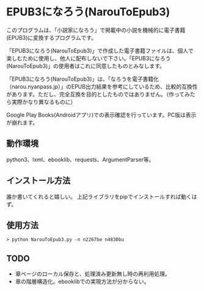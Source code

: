 # EPUB3になろう(NarouToEpub3)
このプログラムは、「小説家になろう」で掲載中の小説を機械的に電子書籍(EPUB3)に変換するプログラムです。

「EPUB3になろう(NarouToEpub3)」で作成した電子書籍ファイルは、個人で楽しむために使用し、他人に配布しないで下さい。「EPUB3になろう(NarouToEpub3)」の使用者はこれに同意したものとみなします。

「EPUB3になろう(NarouToEpub3)」は、「なろうを電子書籍化（narou.nyanpass.jp）」のEPUB出力結果を参考にしているため、比較的互換性があります。ただし、完全互換を目的としたものではありません。（作ってみたら実際かなり異なるものに）

Google Play Books(Androidアプリ)での表示確認を行っています。PC版は表示が崩れます。

## 動作環境
python3、lxml、ebooklib、requests、ArgumentParser等。

## インストール方法
誰か書いてくれると嬉しい。
上記ライブラリをpipでインストールすれば動くはず。

## 使用方法
    > python NarouToEpub3.py -n n2267be n4830bu

## TODO
 - 章ページのローカル保存と、処理済み更新無し時の再利用処理。
 - 章の階層構造化。ebooklibでの実現方法が分からない。
